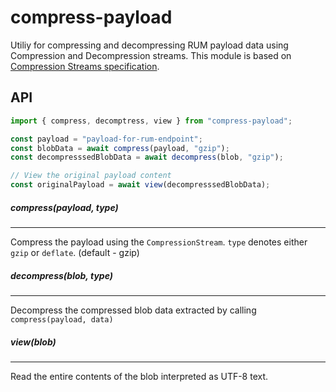 # compress-payload

Utiliy for compressing and decompressing RUM payload data using Compression and Decompression streams.
This module is based on [Compression Streams specification](https://wicg.github.io/compression/).

## API

```js
import { compress, decomptress, view } from "compress-payload";

const payload = "payload-for-rum-endpoint";
const blobData = await compress(payload, "gzip");
const decompresssedBlobData = await decompress(blob, "gzip");

// View the original payload content
const originalPayload = await view(decompresssedBlobData);
```

##### compress(payload, type)

---

Compress the payload using the `CompressionStream`. `type` denotes either `gzip` or `deflate`. (default - gzip)

##### decompress(blob, type)

---

Decompress the compressed blob data extracted by calling `compress(payload, data)`

##### view(blob)

---

Read the entire contents of the blob interpreted as UTF-8 text.
